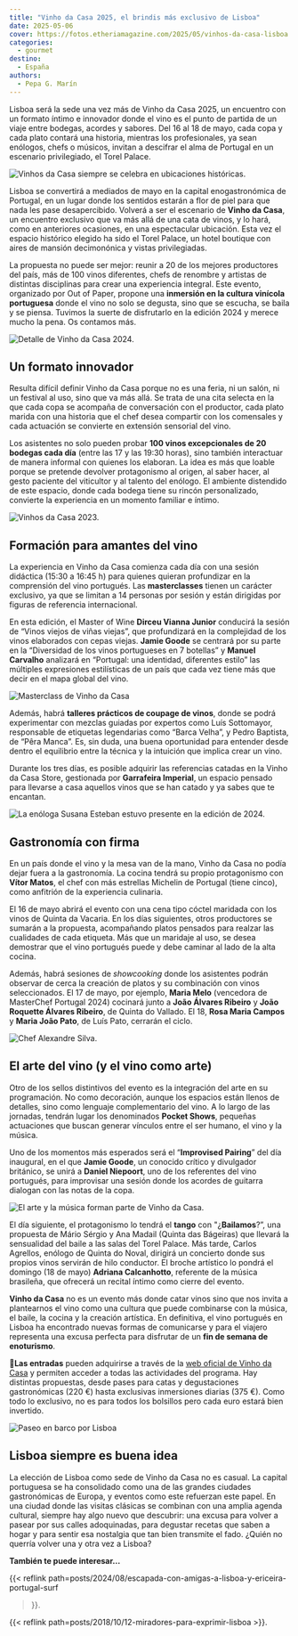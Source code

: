 ```yaml
---
title: "Vinho da Casa 2025, el brindis más exclusivo de Lisboa"
date: 2025-05-06
cover: https://fotos.etheriamagazine.com/2025/05/vinhos-da-casa-lisboa.jpeg
categories: 
  - gourmet
destino: 
  - España
authors: 
  - Pepa G. Marín
---
```


Lisboa será la sede una vez más de Vinho da Casa 2025, un encuentro con un formato 
íntimo e innovador donde el vino es el punto de partida de un viaje entre bodegas, 
acordes y sabores. Del 16 al 18 de mayo, cada copa y cada plato contará una historia, 
mientras los profesionales, ya sean enólogos, chefs o  músicos, invitan a descifrar el 
alma de Portugal en un escenario privilegiado, el Torel Palace. 

![Vinhos da Casa siempre se celebra en ubicaciones históricas.](https://fotos.etheriamagazine.com/2025/05/vinho-da-casa-etheria-magazine-2.jpg "Vinhos da Casa se celebra en lugares históricos, en 2024 fue en La Distillerie. © Pepa García")

Lisboa se convertirá a mediados de mayo en la capital enogastronómica de Portugal, en un 
lugar donde los sentidos estarán a flor de piel para que nada les pase desapercibido. 
Volverá a ser el escenario de **Vinho da Casa**, un encuentro exclusivo que va más allá 
de una cata de vinos, y lo hará, como en anteriores ocasiones, en una espectacular 
ubicación. Esta vez el espacio histórico elegido ha sido el Torel Palace, un hotel 
boutique con aires de mansión decimonónica y vistas privilegiadas. 

La propuesta no puede ser mejor: reunir a 20 de los mejores productores del país, más de 
100 vinos diferentes, chefs de renombre y artistas de distintas disciplinas para crear 
una experiencia integral. Este evento, organizado por Out of Paper, propone una 
**inmersión en la cultura vinícola portuguesa** donde el vino no solo se degusta, sino 
que se escucha, se baila y se piensa. Tuvimos la suerte de disfrutarlo en la edición 
2024 y merece mucho la pena. Os contamos más. 

![Detalle de Vinho da Casa 2024.](https://fotos.etheriamagazine.com/2025/05/vinho-da-casa-etheria.jpg "Detalle de Vinho da Casa 2024, en La Distillerie. © Pepa García")

## Un formato innovador

Resulta difícil definir Vinho da Casa porque no es una feria, ni un salón, ni un 
festival al uso, sino que va más allá. Se trata de una cita selecta en la que cada copa 
se acompaña de conversación con el productor, cada plato marida con una historia que el 
chef desea compartir con los comensales y cada actuación se convierte en extensión 
sensorial del vino. 

Los asistentes no solo pueden probar **100 vinos excepcionales de 20 bodegas cada día** 
(entre las 17 y las 19:30 horas), sino también interactuar de manera informal con 
quienes los elaboran. La idea es más que loable porque se pretende devolver protagonismo 
al origen, al saber hacer, al gesto paciente del viticultor y al talento del enólogo. El 
ambiente distendido de este espacio, donde cada bodega tiene su rincón personalizado, 
convierte la experiencia en un momento familiar e íntimo. 

![Vinhos da Casa 2023.](https://fotos.etheriamagazine.com/2025/05/vinhos-da-casa-lisboa.jpeg "Vinhos da Casa 2023. © Rui Oliveira/ Publico")

## Formación para amantes del vino

La experiencia en Vinho da Casa comienza cada día con una sesión didáctica (15:30 a 
16:45 h) para quienes quieran profundizar en la comprensión del vino portugués. Las 
**masterclasses** tienen un carácter exclusivo, ya que se limitan a 14 personas por 
sesión y están dirigidas por figuras de referencia internacional. 

En esta edición, el Master of Wine **Dirceu Vianna Junior** conducirá la sesión de 
“Vinos viejos de viñas viejas”, que profundizará en la complejidad de los vinos 
elaborados con cepas viejas. **Jamie Goode** se centrará por su parte en la “Diversidad 
de los vinos portugueses en 7 botellas” y **Manuel Carvalho** analizará en “Portugal: 
una identidad, diferentes estilo” las múltiples expresiones estilísticas de un país que 
cada vez tiene más que decir en el mapa global del vino. 

![Masterclass de Vinho da Casa](https://fotos.etheriamagazine.com/2025/05/vinho-da-casa-2024.jpeg "Cada masterclass es impartida por reputados enólogos. © Vinho da Casa")

Además, habrá **talleres prácticos de coupage de vinos**, donde se podrá experimentar 
con mezclas guiadas por expertos como Luís Sottomayor, responsable de etiquetas 
legendarias como “Barca Velha”, y Pedro Baptista, de “Pêra Manca”. Es, sin duda, una 
buena oportunidad para entender desde dentro el equilibrio entre la técnica y la 
intuición que implica crear un vino. 

Durante los tres días, es posible adquirir las referencias catadas en la Vinho da Casa 
Store, gestionada por **Garrafeira Imperial**, un espacio pensado para llevarse a casa 
aquellos vinos que se han catado y ya sabes que te encantan. 

![La enóloga Susana Esteban estuvo presente en la edición de 2024.](https://fotos.etheriamagazine.com/2025/05/susana-esteban-vinho-da-casa.jpg "La enóloga Susana Esteban estuvo presente en la edición de 2024. © Pepa García")

## Gastronomía con firma

En un país donde el vino y la mesa van de la mano, Vinho da Casa no podía dejar fuera a 
la gastronomía. La cocina tendrá su propio protagonismo con **Vítor Matos**, el chef con 
más estrellas Michelin de Portugal (tiene cinco), como anfitrión de la experiencia 
culinaria. 

El 16 de mayo abrirá el evento con una cena tipo cóctel maridada con los vinos de Quinta 
da Vacaria. En los días siguientes, otros productores se sumarán a la propuesta, 
acompañando platos pensados para realzar las cualidades de cada etiqueta. Más que un 
maridaje al uso, se desea demostrar que el vino portugués puede y debe caminar al lado 
de la alta cocina. 

Además, habrá sesiones de _showcooking_ donde los asistentes podrán observar de cerca la 
creación de platos y su combinación con vinos seleccionados. El 17 de mayo, por ejemplo, 
**Maria Melo** (vencedora de MasterChef Portugal 2024) cocinará junto a **João Álvares 
Ribeiro** y **João Roquette Álvares Ribeiro**, de Quinta do Vallado. El 18, **Rosa Maria 
Campos** y **Maria João Pato**, de Luís Pato, cerrarán el ciclo. 

![Chef Alexandre Silva.](https://fotos.etheriamagazine.com/2025/05/vinho-da-casa-etheria-magazine-3.jpg "En 2024, el chef invitado fue Alexandre Silva.© Pepa García")

## El arte del vino (y el vino como arte)

Otro de los sellos distintivos del evento es la integración del arte en su programación. 
No como decoración, aunque los espacios están llenos de detalles, sino como lenguaje 
complementario del vino. A lo largo de las jornadas, tendrán lugar los denominados 
**Pocket Shows**, pequeñas actuaciones que buscan generar vínculos entre el ser humano, 
el vino y la música. 

Uno de los momentos más esperados será el “**Improvised Pairing**” del día inaugural, en 
el que **Jamie Goode**, un conocido crítico y divulgador británico, se unirá a **Daniel 
Niepoort**, uno de los referentes del vino portugués, para improvisar una sesión donde 
los acordes de guitarra dialogan con las notas de la copa. 

![El arte y la música forman parte de Vinho da Casa.](https://fotos.etheriamagazine.com/2025/05/vinho-da-casa-musica.jpg "El arte y la música forman parte del evento. © Vinho da Casa")

El día siguiente, el protagonismo lo tendrá el **tango** con "¿**Bailamos**?”, una 
propuesta de Mário Sérgio y Ana Madail (Quinta das Bágeiras) que llevará la sensualidad 
del baile a las salas del Torel Palace. Más tarde, Carlos Agrellos, enólogo de Quinta do 
Noval, dirigirá un concierto donde sus propios vinos servirán de hilo conductor. El 
broche artístico lo pondrá el domingo (18 de mayo) **Adriana Calcanhotto**, referente de 
la música brasileña, que ofrecerá un recital íntimo como cierre del evento. 

**Vinho da Casa** no es un evento más donde catar vinos sino que nos invita a 
plantearnos el vino como una cultura que puede combinarse con la música, el baile, la 
cocina y la creación artística. En definitiva, el vino portugués en Lisboa ha encontrado 
nuevas formas de comunicarse y para el viajero representa una excusa perfecta para 
disfrutar de un **fin de semana de enoturismo**. 

📍**Las entradas** pueden adquirirse a través de la [web oficial de Vinho da 
Casa](https://vinhodacasa.pt/home-2025-en/) y permiten acceder a todas las actividades 
del programa. Hay distintas propuestas, desde pases para catas y degustaciones 
gastronómicas (220 €) hasta exclusivas inmersiones diarias (375 €). Como todo lo 
exclusivo, no es para todos los bolsillos pero cada euro estará bien invertido. 

![Paseo en barco por Lisboa](https://fotos.etheriamagazine.com/2025/05/lisboa-barco.jpg "Si el tiempo es propicio, no os perdáis un paseo un barco por la costa lisboeta. © Pepa García")

## Lisboa siempre es buena idea

La elección de Lisboa como sede de Vinho da Casa no es casual. La capital portuguesa se 
ha consolidado como una de las grandes ciudades gastronómicas de Europa, y eventos como 
este refuerzan este papel. En una ciudad donde las visitas clásicas se combinan con una 
amplia agenda cultural, siempre hay algo nuevo que descubrir: una excusa para volver a 
pasear por sus calles adoquinadas, para degustar recetas que saben a hogar y para sentir 
esa nostalgia que tan bien transmite el fado. ¿Quién no querría volver una y otra vez a 
Lisboa? 

**También te puede interesar…** 

{{< reflink path=posts/2024/08/escapada-con-amigas-a-lisboa-y-ericeira-portugal-surf 
>}}. 

{{< reflink path=posts/2018/10/12-miradores-para-exprimir-lisboa >}}.
